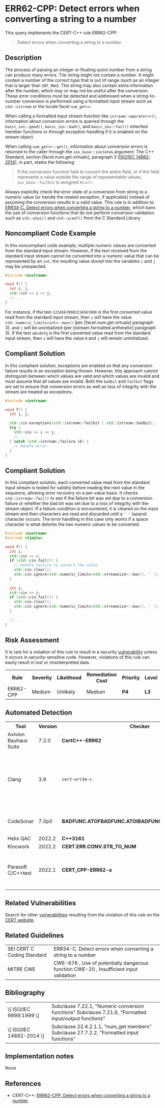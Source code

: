 # ERR62-CPP: Detect errors when converting a string to a number

This query implements the CERT-C++ rule ERR62-CPP:

> Detect errors when converting a string to a number



## Description

The process of parsing an integer or floating-point number from a string can produce many errors. The string might not contain a number. It might contain a number of the correct type that is out of range (such as an integer that is larger than `INT_MAX`). The string may also contain extra information after the number, which may or may not be useful after the conversion. These error conditions must be detected and addressed when a string-to-number conversion is performed using a formatted input stream such as `std::istream` or the locale facet `num_get<>`.

When calling a formatted input stream function like `istream::operator>>()`, information about conversion errors is queried through the `basic_ios::good()`, `basic_ios::bad()`, and `basic_ios::fail()` inherited member functions or through exception handling if it is enabled on the stream object.

When calling `num_get<>::get()`, information about conversion errors is returned to the caller through the `ios_base::iostate&` argument. The C++ Standard, section \[facet.num.get.virtuals\], paragraph 3 \[[ISO/IEC 14882-2014](https://www.securecoding.cert.org/confluence/display/cplusplus/AA.+Bibliography#AA.Bibliography-ISO%2FIEC14882-2014)\], in part, states the following:

> If the conversion function fails to convert the entire field, or if the field represents a value outside the range of representable values, `ios_base::failbit` is assigned to `err`.


Always explicitly check the error state of a conversion from string to a numeric value (or handle the related exception, if applicable) instead of assuming the conversion results in a valid value. This rule is in addition to [ERR34-C. Detect errors when converting a string to a number](https://wiki.sei.cmu.edu/confluence/display/c/ERR34-C.+Detect+errors+when+converting+a+string+to+a+number), which bans the use of conversion functions that do not perform conversion validation such as `std::atoi()` and `std::scanf()` from the C Standard Library.

## Noncompliant Code Example

In this noncompliant code example, multiple numeric values are converted from the standard input stream. However, if the text received from the standard input stream cannot be converted into a numeric value that can be represented by an `int`, the resulting value stored into the variables `i` and `j` may be unexpected.

```cpp
#include <iostream>

void f() {
  int i, j;
  std::cin >> i >> j;
  // ...
}
```
For instance, if the text `12345678901234567890` is the first converted value read from the standard input stream, then `i` will have the value `std::numeric_limits<int>::max()` (per \[facet.num.get.virtuals\] paragraph 3), and `j` will be uninitialized (per \[istream.formatted.arithmetic\] paragraph 3). If the text `abcdefg` is the first converted value read from the standard input stream, then `i` will have the value `0` and `j` will remain uninitialized.

## Compliant Solution

In this compliant solution, exceptions are enabled so that any conversion failure results in an exception being thrown. However, this approach cannot distinguish between which values are valid and which values are invalid and must assume that all values are invalid. Both the `badbit` and `failbit` flags are set to ensure that conversion errors as well as loss of integrity with the stream are treated as exceptions.

```cpp
#include <iostream>

void f() {
  int i, j;

  std::cin.exceptions(std::istream::failbit | std::istream::badbit);
  try {     
    std::cin >> i >> j;
    // ...
  } catch (std::istream::failure &E) {
    // Handle error
  }
}
```

## Compliant Solution

In this compliant solution, each converted value read from the standard input stream is tested for validity before reading the next value in the sequence, allowing error recovery on a per-value basis. It checks `std::istream::fail()` to see if the failure bit was set due to a conversion failure or whether the bad bit was set due to a loss of integrity with the stream object. If a failure condition is encountered, it is cleared on the input stream and then characters are read and discarded until a `' '` (space) character occurs. The error handling in this case only works if a space character is what delimits the two numeric values to be converted.

```cpp
#include <iostream>
#include <limits>

void f() {
  int i;
  std::cin >> i;
  if (std::cin.fail()) {
    // Handle failure to convert the value.
    std::cin.clear();
    std::cin.ignore(std::numeric_limits<std::streamsize>::max(), ' ');
  }
  
  int j;
  std::cin >> j;
  if (std::cin.fail()) {
    std::cin.clear();
    std::cin.ignore(std::numeric_limits<std::streamsize>::max(), ' ');
  }
 
  // ...
}
```

## Risk Assessment

It is rare for a violation of this rule to result in a security [vulnerability](https://wiki.sei.cmu.edu/confluence/display/cplusplus/BB.+Definitions#BB.Definitions-vulnerability) unless it occurs in security-sensitive code. However, violations of this rule can easily result in lost or misinterpreted data.

<table> <tbody> <tr> <th> Rule </th> <th> Severity </th> <th> Likelihood </th> <th> Remediation Cost </th> <th> Priority </th> <th> Level </th> </tr> <tr> <td> ERR62-CPP </td> <td> Medium </td> <td> Unlikely </td> <td> Medium </td> <td> <strong>P4</strong> </td> <td> <strong>L3</strong> </td> </tr> </tbody> </table>


## Automated Detection

<table> <tbody> <tr> <th> Tool </th> <th> Version </th> <th> Checker </th> <th> Description </th> </tr> <tr> <td> <a> Axivion Bauhaus Suite </a> </td> <td> 7.2.0 </td> <td> <strong>CertC++-ERR62</strong> </td> <td> </td> </tr> <tr> <td> <a> Clang </a> </td> <td> 3.9 </td> <td> <code>cert-err34-c</code> </td> <td> Checked by <code>clang-tidy</code> ; only identifies use of unsafe C Standard Library functions corresponding to ERR34-C </td> </tr> <tr> <td> <a> CodeSonar </a> </td> <td> 7.0p0 </td> <td> <strong>BADFUNC.ATOF<strong>BADFUNC.ATOI</strong><strong>BADFUNC.ATOL</strong><strong>BADFUNC.ATOLL</strong></strong> </td> <td> Use of atof Use of atoi Use of atol Use of atoll </td> </tr> <tr> <td> <a> Helix QAC </a> </td> <td> 2022.2 </td> <td> <strong>C++3161</strong> </td> <td> </td> </tr> <tr> <td> <a> Klocwork </a> </td> <td> 2022.2 </td> <td> <strong>CERT.ERR.CONV.STR_TO_NUM</strong> </td> <td> </td> </tr> <tr> <td> <a> Parasoft C/C++test </a> </td> <td> 2022.1 </td> <td> <strong>CERT_CPP-ERR62-a</strong> </td> <td> The library functions atof, atoi and atol from library stdlib.h shall not be used </td> </tr> </tbody> </table>


## Related Vulnerabilities

Search for other [vulnerabilities](https://www.securecoding.cert.org/confluence/display/seccode/BB.+Definitions#BB.Definitions-vulnerability) resulting from the violation of this rule on the [CERT website](https://www.kb.cert.org/vulnotes/bymetric?searchview&query=FIELD+KEYWORDS+contains+ERR62-CPP).

## Related Guidelines

<table> <tbody> <tr> <td> <a> SEI CERT C Coding Standard </a> </td> <td> <a> ERR34-C. Detect errors when converting a string to a number </a> </td> </tr> <tr> <td> <a> MITRE CWE </a> </td> <td> <a> CWE-676 </a> , Use of potentially dangerous function <a> CWE-20 </a> , Insufficient input validation </td> </tr> </tbody> </table>


## Bibliography

<table> <tbody> <tr> <td> \[ <a> ISO/IEC 9899:1999 </a> \] </td> <td> Subclause 7.22.1, "Numeric conversion functions" Subclause 7.21.6, "Formatted input/output functions" </td> </tr> <tr> <td> \[ <a> ISO/IEC 14882-2014 </a> \] </td> <td> Subclause 22.4.2.1.1, "num_get members" Subclause 27.7.2.2, "Formatted input functions" </td> </tr> </tbody> </table>


## Implementation notes

None

## References

* CERT-C++: [ERR62-CPP: Detect errors when converting a string to a number](https://wiki.sei.cmu.edu/confluence/pages/viewpage.action?pageId=88046682)
